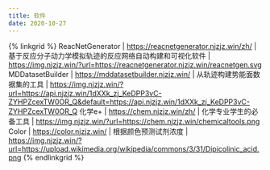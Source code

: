 ```yaml
---
title: 软件
date: 2020-10-27
---
```


{% linkgrid %}
ReacNetGenerator | https://reacnetgenerator.njzjz.win/zh/ | 基于反应分子动力学模拟轨迹的反应网络自动构建和可视化软件 | https://img.njzjz.win/?url=https://reacnetgenerator.njzjz.win/reacnetgen.svg
MDDatasetBuilder | https://mddatasetbuilder.njzjz.win/ | 从轨迹构建势能面数据集的工具 | https://img.njzjz.win/?url=https://api.njzjz.win/1dXXk_zj_KeDPP3vC-ZYHPZcexTW0OR_Q&default=https://api.njzjz.win/1dXXk_zj_KeDPP3vC-ZYHPZcexTW0OR_Q
化学e+ | https://chem.njzjz.win/zh/ | 化学专业学生的必备工具 | https://img.njzjz.win/?url=https://chem.njzjz.win/chemicaltools.png
Color | https://color.njzjz.win/ | 根据颜色预测试剂浓度 | https://img.njzjz.win/?url=https://upload.wikimedia.org/wikipedia/commons/3/31/Dipicolinic_acid.png
{% endlinkgrid %}

